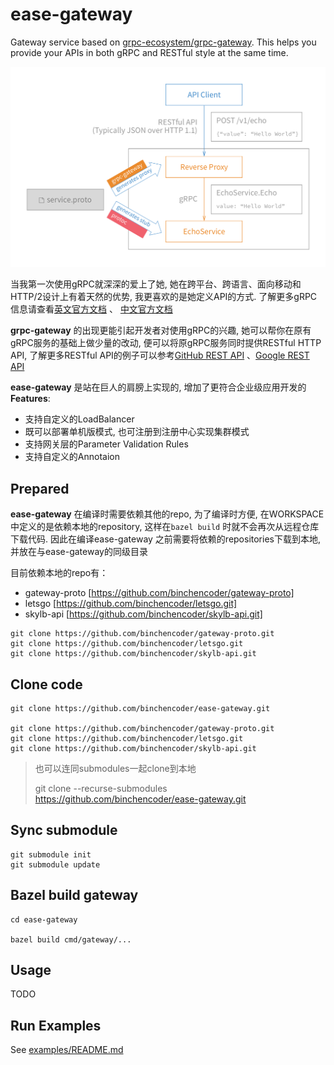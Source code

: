 # ease-gateway

Gateway service based on [grpc-ecosystem/grpc-gateway](https://github.com/grpc-ecosystem/grpc-gateway).  This helps you provide your APIs in both gRPC and RESTful style at the same time.

![](./docs/images/grpc-rest-gateway.png)

当我第一次使用gRPC就深深的爱上了她, 她在跨平台、跨语言、面向移动和HTTP/2设计上有着天然的优势, 我更喜欢的是她定义API的方式. 了解更多gRPC信息请查看[英文官方文档](https://www.grpc.io/docs/guides/) 、 [中文官方文档](http://grpc.mydoc.io/)

**grpc-gateway** 的出现更能引起开发者对使用gRPC的兴趣, 她可以帮你在原有gRPC服务的基础上做少量的改动, 便可以将原gRPC服务同时提供RESTful HTTP API, 了解更多RESTful API的例子可以参考[GitHub REST API](https://developer.github.com/v3/) 、[Google REST API](https://developers.google.com/drive/v2/reference/)

**ease-gateway** 是站在巨人的肩膀上实现的, 增加了更符合企业级应用开发的**Features**:

- 支持自定义的LoadBalancer
- 既可以部署单机版模式, 也可注册到注册中心实现集群模式
- 支持网关层的Parameter Validation Rules
- 支持自定义的Annotaion

## Prepared

**ease-gateway** 在编译时需要依赖其他的repo, 为了编译时方便, 在WORKSPACE中定义的是依赖本地的repository, 这样在`bazel build` 时就不会再次从远程仓库下载代码. 因此在编译ease-gateway 之前需要将依赖的repositories下载到本地, 并放在与ease-gateway的同级目录

目前依赖本地的repo有：

- gateway-proto [https://github.com/binchencoder/gateway-proto]
- letsgo [https://github.com/binchencoder/letsgo.git]
- skylb-api [https://github.com/binchencoder/skylb-api.git]

```
git clone https://github.com/binchencoder/gateway-proto.git
git clone https://github.com/binchencoder/letsgo.git
git clone https://github.com/binchencoder/skylb-api.git
```

## Clone code

```
git clone https://github.com/binchencoder/ease-gateway.git

git clone https://github.com/binchencoder/gateway-proto.git
git clone https://github.com/binchencoder/letsgo.git
git clone https://github.com/binchencoder/skylb-api.git
```
> 也可以连同submodules一起clone到本地
>
> git clone --recurse-submodules https://github.com/binchencoder/ease-gateway.git

## Sync submodule

```
git submodule init
git submodule update
```

## Bazel build gateway

```
cd ease-gateway

bazel build cmd/gateway/...
```

## Usage

TODO

## Run Examples

See [examples/README.md](https://github.com/binchencoder/ease-gateway/tree/master/examples)
